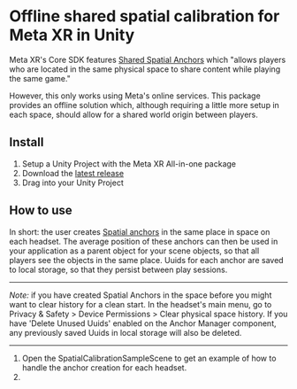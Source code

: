 # Offline shared spatial calibration for Meta XR in Unity

Meta XR's Core SDK features [Shared Spatial Anchors](https://developers.meta.com/horizon/documentation/unity/unity-shared-spatial-anchors/) which "allows players who are located in the same physical space to share content while playing the same game." 

However, this only works using Meta's online services. This package provides an offline solution which, although 
requiring a little more setup in each space, should allow for a shared world origin between players.

## Install

1. Setup a Unity Project with the Meta XR All-in-one package
1. Download the [latest release](../../releases/latest) 
1. Drag into your Unity Project

## How to use

In short: the user creates [Spatial anchors](https://developers.meta.com/horizon/documentation/unity/unity-spatial-anchors-overview/) 
in the same place in space on each headset. The average position of these anchors can then be used in your application
as a parent object for your scene objects, so that all players see the objects in the same place. Uuids for each anchor 
are saved to local storage, so that they persist between play sessions.

---

*Note:* if you have created Spatial Anchors in the space before you might want to clear history for a clean start. In the 
headset's main menu, go to Privacy & Safety > Device Permissions > Clear physical space history. If you have 'Delete 
Unused Uuids' enabled on the Anchor Manager component, any previously saved Uuids in local storage will also be deleted.

---

1. Open the SpatialCalibrationSampleScene to get an example of how to handle the anchor creation for each headset.
2. 


